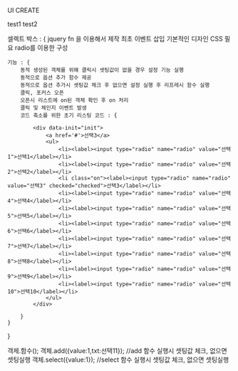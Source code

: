 UI CREATE


test1
test2

셀렉트 박스 : {
	jquery fn 을 이용해서 제작
	최초 이벤트 삽입
	기본적인 디자인 CSS 필요
	radio를 이용한 구성

	기능 : {
		동적 생성된 객체를 위해 클릭시 셋팅값이 없을 경우 설정 기능 실행
		동적으로 옵션 추가 함수 제공
		동적으로 옵션 추가시 셋팅값 체크 후 없으면 설정 실행 후 리프레시 함수 실행
		클릭, 포커스 오픈
		오픈시 리스트에 on된 객체 확인 후 on 처리
		클릭 및 체인지 이벤트 발생
		코드 축소를 위한 초기 리스팅 코드 : {

			<div data-init="init">
				<a href='#'>선택3</a>
				<ul>
					<li><label><input type="radio" name="radio" value="선택1">선택1</label></li>
					<li><label><input type="radio" name="radio" value="선택2">선택2</label></li>
					<li class="on"><label><input type="radio" name="radio" value="선택3" checked="checked">선택3</label></li>
					<li><label><input type="radio" name="radio" value="선택4">선택4</label></li>
					<li><label><input type="radio" name="radio" value="선택5">선택5</label></li>
					<li><label><input type="radio" name="radio" value="선택6">선택6</label></li>
					<li><label><input type="radio" name="radio" value="선택7">선택7</label></li>
					<li><label><input type="radio" name="radio" value="선택8">선택8</label></li>
					<li><label><input type="radio" name="radio" value="선택9">선택9</label></li>
					<li><label><input type="radio" name="radio" value="선택10">선택10</label></li>
				</ul>
			</div>

		}
	}
}


객제.함수();
객체.add({value:1,txt:선택11}); //add 함수 실행시 셋팅값 체크, 없으면 셋팅실행
객체.select({value:1}); //select 함수 실행시 셋팅값 체크, 없으면 셋팅실행
